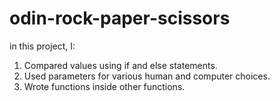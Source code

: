 # odin-rock-paper-scissors

in this project, I:

1. Compared values using if and else statements. 
2. Used parameters for various human and computer choices. 
3. Wrote functions inside other functions. 